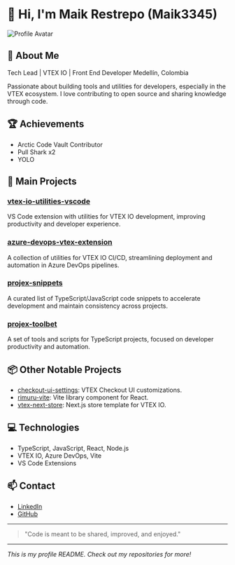 # 👋 Hi, I'm Maik Restrepo (Maik3345)

![Profile Avatar](https://avatars.githubusercontent.com/u/16216117?v=4)

## 🚀 About Me

Tech Lead | VTEX IO | Front End Developer
Medellín, Colombia

Passionate about building tools and utilities for developers, especially in the VTEX ecosystem. I love contributing to open source and sharing knowledge through code.

## 🏆 Achievements
- Arctic Code Vault Contributor
- Pull Shark x2
- YOLO

## 🌟 Main Projects

### [vtex-io-utilities-vscode](https://github.com/Maik3345/vtex-io-utilities-vscode)
VS Code extension with utilities for VTEX IO development, improving productivity and developer experience.

### [azure-devops-vtex-extension](https://github.com/Maik3345/azure-devops-vtex-extension)
A collection of utilities for VTEX IO CI/CD, streamlining deployment and automation in Azure DevOps pipelines.

### [projex-snippets](https://github.com/Maik3345/projex-snippets)
A curated list of TypeScript/JavaScript code snippets to accelerate development and maintain consistency across projects.

### [projex-toolbet](https://github.com/Maik3345/projex-toolbet)
A set of tools and scripts for TypeScript projects, focused on developer productivity and automation.

## 📦 Other Notable Projects
- [checkout-ui-settings](https://github.com/Maik3345/checkout-ui-settings): VTEX Checkout UI customizations.
- [rimuru-vite](https://github.com/Maik3345/rimuru-vite): Vite library component for React.
- [vtex-next-store](https://github.com/Maik3345/vtex-next-store): Next.js store template for VTEX IO.

## 💻 Technologies
- TypeScript, JavaScript, React, Node.js
- VTEX IO, Azure DevOps, Vite
- VS Code Extensions

## 📫 Contact
- [LinkedIn](https://www.linkedin.com/in/michael-restrepo-9449a9114/)
- [GitHub](https://github.com/Maik3345)

---

> "Code is meant to be shared, improved, and enjoyed."

---

_This is my profile README. Check out my repositories for more!_
